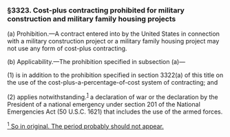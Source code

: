 ### §3323. Cost-plus contracting prohibited for military construction and military family housing projects ###

(a) Prohibition.—A contract entered into by the United States in connection with a military construction project or a military family housing project may not use any form of cost-plus contracting.

(b) Applicability.—The prohibition specified in subsection (a)—

(1) is in addition to the prohibition specified in section 3322(a) of this title on the use of the cost-plus-a-percentage-of-cost system of contracting; and

(2) applies notwithstanding.<sup><a href="#3323_1_target" name="3323_1">1</a></sup> a declaration of war or the declaration by the President of a national emergency under section 201 of the National Emergencies Act (50 U.S.C. 1621) that includes the use of the armed forces.

[<sup>1</sup> So in original. The period probably should not appear.](#3323_1)